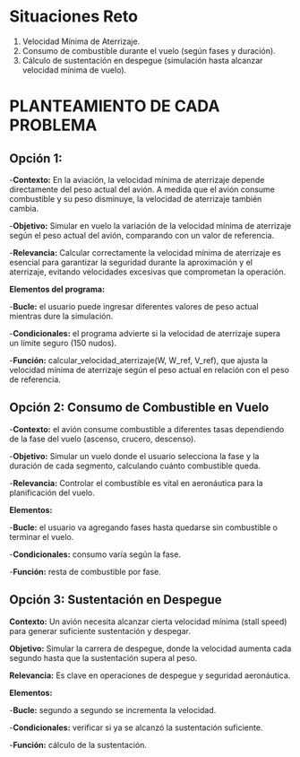 # Situaciones Reto
1. Velocidad Mínima de Aterrizaje.
2. Consumo de combustible durante el vuelo (según fases y duración).
3. Cálculo de sustentación en despegue (simulación hasta alcanzar velocidad mínima de vuelo).

# PLANTEAMIENTO DE CADA PROBLEMA
## Opción 1: 
-**Contexto:** En la aviación, la velocidad mínima de aterrizaje depende directamente del peso actual del avión. A medida que el avión consume combustible y su peso disminuye, la velocidad de aterrizaje también cambia.

-**Objetivo:** Simular en vuelo la variación de la velocidad mínima de aterrizaje según el peso actual del avión, comparando con un valor de referencia.

-**Relevancia:** Calcular correctamente la velocidad mínima de aterrizaje es esencial para garantizar la seguridad durante la aproximación y el aterrizaje, evitando velocidades excesivas que comprometan la operación.

**Elementos del programa:**

-**Bucle:** el usuario puede ingresar diferentes valores de peso actual mientras dure la simulación.

-**Condicionales:** el programa advierte si la velocidad de aterrizaje supera un límite seguro (150 nudos).

-**Función:** calcular_velocidad_aterrizaje(W, W_ref, V_ref), que ajusta la velocidad mínima de aterrizaje según el peso actual en relación con el peso de referencia.
## Opción 2: Consumo de Combustible en Vuelo
-**Contexto:** 
el avión consume combustible a diferentes tasas dependiendo de la fase
del vuelo (ascenso, crucero, descenso).

-**Objetivo:** 
Simular un vuelo donde el usuario selecciona la fase y la duración de cada
segmento, calculando cuánto combustible queda.

-**Relevancia:** 
Controlar el combustible es vital en aeronáutica para la planificación del
vuelo.

**Elementos:**

-**Bucle:** 
el usuario va agregando fases hasta quedarse sin combustible o
terminar el vuelo.

-**Condicionales:** 
consumo varía según la fase.

-**Función:** 
resta de combustible por fase.
## Opción 3: Sustentación en Despegue
**Contexto:** Un avión necesita alcanzar cierta velocidad mínima (stall speed) para
generar suficiente sustentación y despegar.

**Objetivo:** Simular la carrera de despegue, donde la velocidad aumenta cada segundo
hasta que la sustentación supera al peso.

**Relevancia:** Es clave en operaciones de despegue y seguridad aeronáutica.

**Elementos:**

-**Bucle:** segundo a segundo se incrementa la velocidad.

-**Condicionales:** verificar si ya se alcanzó la sustentación suficiente.

-**Función:** cálculo de la sustentación.

